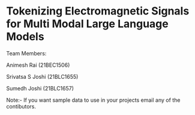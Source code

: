 # Tokenizing Electromagnetic Signals for Multi Modal Large Language Models

Team Members:

Animesh Rai (21BEC1506)

Srivatsa S Joshi (21BLC1655)

Sumedh Joshi (21BLC1657)

Note:- If you want sample data to use in your projects email any of the contibutors.
